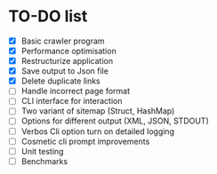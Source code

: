 # TO-DO list

- [x] Basic crawler program
- [x] Performance optimisation
- [x] Restructurize application
- [x] Save output to Json file
- [x] Delete duplicate links
- [ ] Handle incorrect page format
- [ ] CLI interface for interaction
- [ ] Two variant of sitemap (Struct, HashMap)
- [ ] Options for different output (XML, JSON, STDOUT)
- [ ] Verbos Cli option turn on detailed logging
- [ ] Cosmetic cli prompt improvements
- [ ] Unit testing
- [ ] Benchmarks